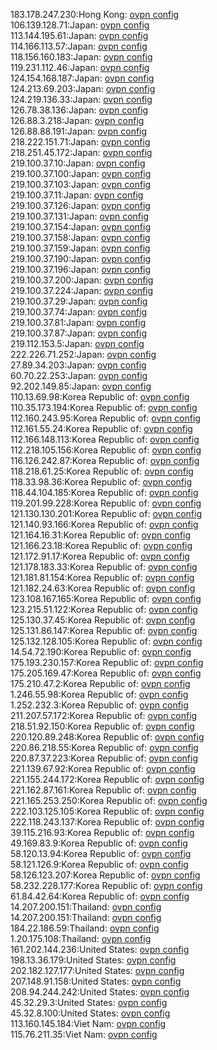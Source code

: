 183.178.247.230:Hong Kong: [ovpn config](vpn/183_178_247_230.ovpn)  
106.139.128.71:Japan: [ovpn config](vpn/106_139_128_71.ovpn)  
113.144.195.61:Japan: [ovpn config](vpn/113_144_195_61.ovpn)  
114.166.113.57:Japan: [ovpn config](vpn/114_166_113_57.ovpn)  
118.156.160.183:Japan: [ovpn config](vpn/118_156_160_183.ovpn)  
119.231.112.46:Japan: [ovpn config](vpn/119_231_112_46.ovpn)  
124.154.168.187:Japan: [ovpn config](vpn/124_154_168_187.ovpn)  
124.213.69.203:Japan: [ovpn config](vpn/124_213_69_203.ovpn)  
124.219.136.33:Japan: [ovpn config](vpn/124_219_136_33.ovpn)  
126.78.38.136:Japan: [ovpn config](vpn/126_78_38_136.ovpn)  
126.88.3.218:Japan: [ovpn config](vpn/126_88_3_218.ovpn)  
126.88.88.191:Japan: [ovpn config](vpn/126_88_88_191.ovpn)  
218.222.151.71:Japan: [ovpn config](vpn/218_222_151_71.ovpn)  
218.251.45.172:Japan: [ovpn config](vpn/218_251_45_172.ovpn)  
219.100.37.10:Japan: [ovpn config](vpn/219_100_37_10.ovpn)  
219.100.37.100:Japan: [ovpn config](vpn/219_100_37_100.ovpn)  
219.100.37.103:Japan: [ovpn config](vpn/219_100_37_103.ovpn)  
219.100.37.11:Japan: [ovpn config](vpn/219_100_37_11.ovpn)  
219.100.37.126:Japan: [ovpn config](vpn/219_100_37_126.ovpn)  
219.100.37.131:Japan: [ovpn config](vpn/219_100_37_131.ovpn)  
219.100.37.154:Japan: [ovpn config](vpn/219_100_37_154.ovpn)  
219.100.37.158:Japan: [ovpn config](vpn/219_100_37_158.ovpn)  
219.100.37.159:Japan: [ovpn config](vpn/219_100_37_159.ovpn)  
219.100.37.190:Japan: [ovpn config](vpn/219_100_37_190.ovpn)  
219.100.37.196:Japan: [ovpn config](vpn/219_100_37_196.ovpn)  
219.100.37.200:Japan: [ovpn config](vpn/219_100_37_200.ovpn)  
219.100.37.224:Japan: [ovpn config](vpn/219_100_37_224.ovpn)  
219.100.37.29:Japan: [ovpn config](vpn/219_100_37_29.ovpn)  
219.100.37.74:Japan: [ovpn config](vpn/219_100_37_74.ovpn)  
219.100.37.81:Japan: [ovpn config](vpn/219_100_37_81.ovpn)  
219.100.37.87:Japan: [ovpn config](vpn/219_100_37_87.ovpn)  
219.112.153.5:Japan: [ovpn config](vpn/219_112_153_5.ovpn)  
222.226.71.252:Japan: [ovpn config](vpn/222_226_71_252.ovpn)  
27.89.34.203:Japan: [ovpn config](vpn/27_89_34_203.ovpn)  
60.70.22.253:Japan: [ovpn config](vpn/60_70_22_253.ovpn)  
92.202.149.85:Japan: [ovpn config](vpn/92_202_149_85.ovpn)  
110.13.69.98:Korea Republic of: [ovpn config](vpn/110_13_69_98.ovpn)  
110.35.173.194:Korea Republic of: [ovpn config](vpn/110_35_173_194.ovpn)  
112.160.243.95:Korea Republic of: [ovpn config](vpn/112_160_243_95.ovpn)  
112.161.55.24:Korea Republic of: [ovpn config](vpn/112_161_55_24.ovpn)  
112.166.148.113:Korea Republic of: [ovpn config](vpn/112_166_148_113.ovpn)  
112.218.105.156:Korea Republic of: [ovpn config](vpn/112_218_105_156.ovpn)  
116.126.242.87:Korea Republic of: [ovpn config](vpn/116_126_242_87.ovpn)  
118.218.61.25:Korea Republic of: [ovpn config](vpn/118_218_61_25.ovpn)  
118.33.98.36:Korea Republic of: [ovpn config](vpn/118_33_98_36.ovpn)  
118.44.104.185:Korea Republic of: [ovpn config](vpn/118_44_104_185.ovpn)  
119.201.99.228:Korea Republic of: [ovpn config](vpn/119_201_99_228.ovpn)  
121.130.130.201:Korea Republic of: [ovpn config](vpn/121_130_130_201.ovpn)  
121.140.93.166:Korea Republic of: [ovpn config](vpn/121_140_93_166.ovpn)  
121.164.16.31:Korea Republic of: [ovpn config](vpn/121_164_16_31.ovpn)  
121.166.23.18:Korea Republic of: [ovpn config](vpn/121_166_23_18.ovpn)  
121.172.91.17:Korea Republic of: [ovpn config](vpn/121_172_91_17.ovpn)  
121.178.183.33:Korea Republic of: [ovpn config](vpn/121_178_183_33.ovpn)  
121.181.81.154:Korea Republic of: [ovpn config](vpn/121_181_81_154.ovpn)  
121.182.24.63:Korea Republic of: [ovpn config](vpn/121_182_24_63.ovpn)  
123.108.167.165:Korea Republic of: [ovpn config](vpn/123_108_167_165.ovpn)  
123.215.51.122:Korea Republic of: [ovpn config](vpn/123_215_51_122.ovpn)  
125.130.37.45:Korea Republic of: [ovpn config](vpn/125_130_37_45.ovpn)  
125.131.86.147:Korea Republic of: [ovpn config](vpn/125_131_86_147.ovpn)  
125.132.128.105:Korea Republic of: [ovpn config](vpn/125_132_128_105.ovpn)  
14.54.72.190:Korea Republic of: [ovpn config](vpn/14_54_72_190.ovpn)  
175.193.230.157:Korea Republic of: [ovpn config](vpn/175_193_230_157.ovpn)  
175.205.169.47:Korea Republic of: [ovpn config](vpn/175_205_169_47.ovpn)  
175.210.47.2:Korea Republic of: [ovpn config](vpn/175_210_47_2.ovpn)  
1.246.55.98:Korea Republic of: [ovpn config](vpn/1_246_55_98.ovpn)  
1.252.232.3:Korea Republic of: [ovpn config](vpn/1_252_232_3.ovpn)  
211.207.57.172:Korea Republic of: [ovpn config](vpn/211_207_57_172.ovpn)  
218.51.92.150:Korea Republic of: [ovpn config](vpn/218_51_92_150.ovpn)  
220.120.89.248:Korea Republic of: [ovpn config](vpn/220_120_89_248.ovpn)  
220.86.218.55:Korea Republic of: [ovpn config](vpn/220_86_218_55.ovpn)  
220.87.37.223:Korea Republic of: [ovpn config](vpn/220_87_37_223.ovpn)  
221.139.67.92:Korea Republic of: [ovpn config](vpn/221_139_67_92.ovpn)  
221.155.244.172:Korea Republic of: [ovpn config](vpn/221_155_244_172.ovpn)  
221.162.87.161:Korea Republic of: [ovpn config](vpn/221_162_87_161.ovpn)  
221.165.253.250:Korea Republic of: [ovpn config](vpn/221_165_253_250.ovpn)  
222.103.125.105:Korea Republic of: [ovpn config](vpn/222_103_125_105.ovpn)  
222.118.243.137:Korea Republic of: [ovpn config](vpn/222_118_243_137.ovpn)  
39.115.216.93:Korea Republic of: [ovpn config](vpn/39_115_216_93.ovpn)  
49.169.83.9:Korea Republic of: [ovpn config](vpn/49_169_83_9.ovpn)  
58.120.13.94:Korea Republic of: [ovpn config](vpn/58_120_13_94.ovpn)  
58.121.126.9:Korea Republic of: [ovpn config](vpn/58_121_126_9.ovpn)  
58.126.123.207:Korea Republic of: [ovpn config](vpn/58_126_123_207.ovpn)  
58.232.228.177:Korea Republic of: [ovpn config](vpn/58_232_228_177.ovpn)  
61.84.42.64:Korea Republic of: [ovpn config](vpn/61_84_42_64.ovpn)  
14.207.200.151:Thailand: [ovpn config](vpn/14_207_200_151.ovpn)  
14.207.200.151:Thailand: [ovpn config](vpn/14_207_200_151.ovpn)  
184.22.186.59:Thailand: [ovpn config](vpn/184_22_186_59.ovpn)  
1.20.175.108:Thailand: [ovpn config](vpn/1_20_175_108.ovpn)  
161.202.144.236:United States: [ovpn config](vpn/161_202_144_236.ovpn)  
198.13.36.179:United States: [ovpn config](vpn/198_13_36_179.ovpn)  
202.182.127.177:United States: [ovpn config](vpn/202_182_127_177.ovpn)  
207.148.91.158:United States: [ovpn config](vpn/207_148_91_158.ovpn)  
208.94.244.242:United States: [ovpn config](vpn/208_94_244_242.ovpn)  
45.32.29.3:United States: [ovpn config](vpn/45_32_29_3.ovpn)  
45.32.8.100:United States: [ovpn config](vpn/45_32_8_100.ovpn)  
113.160.145.184:Viet Nam: [ovpn config](vpn/113_160_145_184.ovpn)  
115.76.211.35:Viet Nam: [ovpn config](vpn/115_76_211_35.ovpn)  
